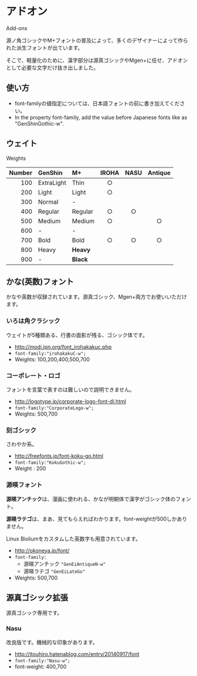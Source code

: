 # アドオン

Add-ons

源ノ角ゴシックやM+フォントの普及によって、多くのデザイナーによって作られた派生フォントが出ています。

そこで、軽量化のために、漢字部分は源真ゴシックやMgen+に任せ、アドオンとして必要な文字だけ抜き出しました。

## 使い方

- font-familyの値指定については、日本語フォントの前に書き加えてください。
- In the property font-family, add the value before Japanese fonts like as "GenShinGothic-w".

## ウェイト

Weights

|Number|GenShin    |M+       |IROHA|NASU |Antique|
|-----:|:----------|:--------|:---:|:---:|:-----:|
|100   |ExtraLight |Thin     |○   |     |       |
|200   |Light      |Light    |○   |     |       |
|300   |Normal     |-        |     |     |       |
|400   |Regular    |Regular  |○   |○   |       |
|500   |Medium     |Medium   |○   |     |○     |
|600   |-          |-        |     |     |       |
|700   |Bold       |Bold     |○   |○   |○     |
|800   |Heavy      |**Heavy**|     |     |       |
|900   |-          |**Black**|     |     |       |

## かな(英数)フォント

かなや英数が収録されています。源真ゴシック、Mgen+両方でお使いいただけます。

### いろは角クラシック

ウェイトが5種類ある、行書の面影が残る、ゴシック体です。

- http://modi.jpn.org/font_irohakakuc.php
- `font-family:"irohakakuC-w";`
- Weights: 100,200,400,500,700

### コーポレート・ロゴ

フォントを言葉で表すのは難しいので説明できません。

- http://logotype.jp/corporate-logo-font-dl.html
- `font-family:"CorporateLogo-w";`
- Weights: 500,700

### 刻ゴシック

さわやか系。

- http://freefonts.jp/font-koku-go.html
- `font-family:"KokuGothic-w";`
- Weight : 200

### 源暎フォント

**源暎アンチック**は、漫画に使われる、かなが明朝体で漢字がゴシック体のフォント。

**源暎ラテゴ**は、まあ、見てもらえればわかります。font-weightが500しかありません。

Linux Bioliumをカスタムした英数字も用意されています。

- http://okoneya.jp/font/
- `font-family:`
  - 源暎アンチック `"GenEiAntiqueN-w"`
  - 源暎ラテゴ `"GenEiLateGo"`
- Weights: 500,700

## 源真ゴシック拡張

源真ゴシック専用です。

### Nasu

改良版です。機械的な印象があります。

- http://itouhiro.hatenablog.com/entry/20140917/font
- `font-family:"Nasu-w";`
- font-weight: 400,700